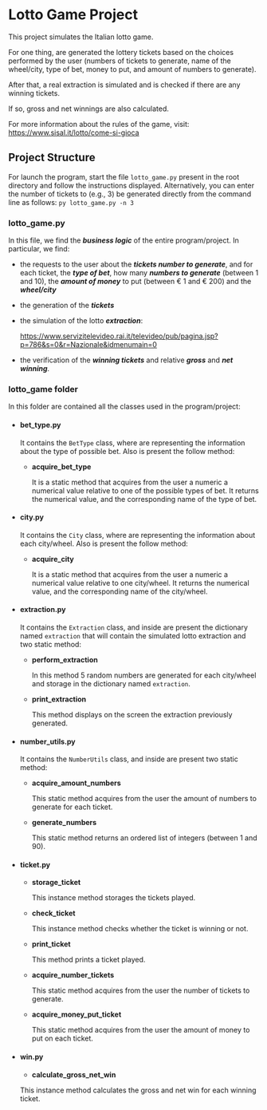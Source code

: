 <h1>Lotto Game Project</h1>

<p style="text-align: justify;">
This project simulates the Italian lotto game.

For one thing, are generated the lottery tickets based on the choices performed by the user 
(numbers of tickets to generate, name of the wheel/city, type of bet, money to put, 
and amount of numbers to generate).

After that, a real extraction is simulated and is checked if there are any winning tickets.

If so, gross and net winnings are also calculated.

For more information about the rules of the game, visit:
https://www.sisal.it/lotto/come-si-gioca
</p>

<h2>Project Structure</h2>

For launch the program, start the file `lotto_game.py` 
present in the root directory and follow the instructions displayed.
Alternatively, you can enter the number of tickets to (e.g., 3) be generated 
directly from the command line as follows: `py lotto_game.py -n 3`

<h3>lotto_game.py</h3>

In this file, we find the **_business logic_** of the entire program/project.
In particular, we find:
* the requests to the user about the _**tickets number to generate**_, and for each ticket, 
  the **_type of bet_**, how many _**numbers to generate**_ (between 1 and 10), 
  the _**amount of money**_ to put (between € 1 and € 200) and the **_wheel/city_**
* the generation of the _**tickets**_
* the simulation of the lotto _**extraction**_: 
  
    https://www.servizitelevideo.rai.it/televideo/pub/pagina.jsp?p=786&s=0&r=Nazionale&idmenumain=0
* the verification of the _**winning tickets**_ and relative _**gross**_ and _**net winning**_.

<h3>lotto_game folder</h3>

In this folder are contained all the classes used in the program/project:

* <h4> bet_type.py </h4> 
  
    It contains the `BetType` class, where are representing the information about the type of possible bet. 
    Also is present the follow method:
  
    * **acquire_bet_type**
      
      It is a static method that acquires from the user a numeric a numerical value relative
      to one of the possible types of bet. 
      It returns the numerical value, and the corresponding name of the type of bet.

* <h4> city.py </h4> 
  
    It contains the `City` class, where are representing the information about each city/wheel. 
    Also is present the follow method:
  
    * **acquire_city**
      
        It is a static method that acquires from the user a numeric a numerical value relative
        to one city/wheel. 
        It returns the numerical value, and the corresponding name of the city/wheel.

* <h4> extraction.py </h4> 
   
    It contains the `Extraction` class, and inside are present the dictionary named `extraction` that will contain 
    the simulated lotto extraction and two static method:
  
    * **perform_extraction**
      
        In this method 5 random numbers are generated for each city/wheel and storage in the dictionary 
        named `extraction`.
    
    * **print_extraction**
    
        This method displays on the screen the extraction previously generated.

* <h4> number_utils.py </h4>
  
    It contains the `NumberUtils` class, and inside are present two static method:
  
    * **acquire_amount_numbers**
    
        This static method acquires from the user the amount of numbers to generate for each ticket.
  
    * **generate_numbers**

        This static method returns an ordered list of integers (between 1 and 90).
    

* <h4> ticket.py </h4>

    * **storage_ticket**
      
        This instance method storages the tickets played.

    * **check_ticket**
      
        This instance method checks whether the ticket is winning or not.

    * **print_ticket**
      
        This method prints a ticket played.

    * **acquire_number_tickets**
      
        This static method acquires from the user the number of tickets to generate.

    * **acquire_money_put_ticket**
      
        This static method acquires from the user the amount of money to put on each ticket.


* <h4> win.py </h4>

    * **calculate_gross_net_win**
      
    This instance method calculates the gross and net win for each winning ticket.
      
